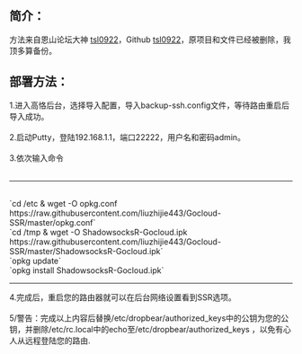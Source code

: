 

## 简介：

方法来自恩山论坛大神 [tsl0922](http://www.right.com.cn/forum/space-uid-96481.html)，Github [tsl0922](https://github.com/tsl0922/)，原项目和文件已经被删除，我顶多算备份。


## 部署方法：
1.进入高恪后台，选择导入配置，导入backup-ssh.config文件，等待路由重启后导入成功。</br> </br> 
2.启动Putty，登陆192.168.1.1，端口22222，用户名和密码admin。 </br> </br> 
3.依次输入命令 
</br> </br> 
<hr>
</br>
`cd /etc & wget -O opkg.conf https://raw.githubusercontent.com/liuzhijie443/Gocloud-SSR/master/opkg.conf`
</br>
`cd /tmp & wget -O ShadowsocksR-Gocloud.ipk https://raw.githubusercontent.com/liuzhijie443/Gocloud-SSR/master/ShadowsocksR-Gocloud.ipk`
</br>
`opkg update`
</br>
`opkg install ShadowsocksR-Gocloud.ipk`
</br>
<hr>
4.完成后，重启您的路由器就可以在后台网络设置看到SSR选项。</br> </br> 
5/警告：完成以上内容后替换/etc/dropbear/authorized_keys中的公钥为您的公钥，并删除/etc/rc.local中的echo至/etc/dropbear/authorized_keys ，以免有心人从远程登陆您的路由.</br> </br> 
